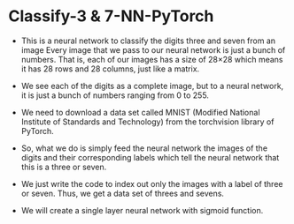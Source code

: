 # Classify-3 & 7-NN-PyTorch

- This is a neural network to classify the digits three and seven from an image
Every image that we pass to our neural network is just a bunch of numbers. That is, each of our images has a size of 28×28 which means it has 28 rows and 28 columns, just like a matrix.

- We see each of the digits as a complete image, but to a neural network, it is just a bunch of numbers ranging from 0 to 255.

- We need to download a data set called MNIST (Modified National Institute of Standards and Technology) from the torchvision library of PyTorch.

- So, what we do is simply feed the neural network the images of the digits and their corresponding labels which tell the neural network that this is a three or seven.

- We just write the code to index out only the images with a label of three or seven. Thus, we get a data set of threes and sevens.

- We will create a single layer neural network with sigmoid function.
